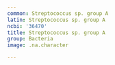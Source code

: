 ```yaml
---
common: Streptococcus sp. group A
latin: Streptococcus sp. group A
ncbi: '36470'
title: Streptococcus sp. group A
group: Bacteria
image: .na.character

---
```

